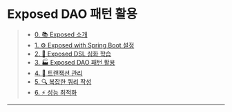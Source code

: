 # Exposed DAO 패턴 활용

> - [0. 📚 Exposed 소개](./00_kotlin-exposed.md)
> - [1. ⚙️ Exposed with Spring Boot 설정](./01_kotlin-exposed.md)
> - [2. 🔧 Exposed DSL 심화 학습](./02_kotlin-exposed.md)
> - [3. 🏭 Exposed DAO 패턴 활용](./03_kotlin-exposed.md)
> - [4. 💫 트랜잭션 관리](./04_kotlin-exposed.md)
> - [5. 🔍 복잡한 쿼리 작성](./05_kotlin-exposed.md)
> - [6. ⚡ 성능 최적화](./06_kotlin-exposed.md)

---
